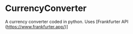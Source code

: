 # CurrencyConverter
A currency converter coded in python. Uses [Frankfurter API (https://www.frankfurter.app/)] 
